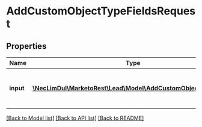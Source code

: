 # AddCustomObjectTypeFieldsRequest

## Properties
Name | Type | Description | Notes
------------ | ------------- | ------------- | -------------
**input** | [**\NecLimDul\MarketoRest\Lead\Model\AddCustomObjectTypeField[]**](AddCustomObjectTypeField.md) | List of fields to add to custom object type | 

[[Back to Model list]](../README.md#documentation-for-models) [[Back to API list]](../README.md#documentation-for-api-endpoints) [[Back to README]](../README.md)


